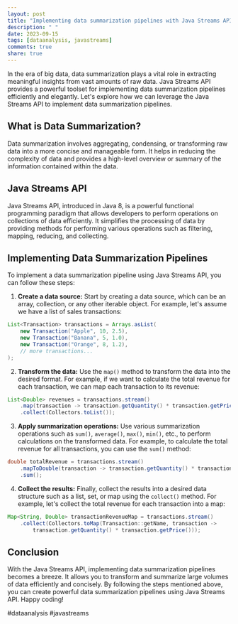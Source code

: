 ```yaml
---
layout: post
title: "Implementing data summarization pipelines with Java Streams API"
description: " "
date: 2023-09-15
tags: [dataanalysis, javastreams]
comments: true
share: true
---
```


In the era of big data, data summarization plays a vital role in extracting meaningful insights from vast amounts of raw data. Java Streams API provides a powerful toolset for implementing data summarization pipelines efficiently and elegantly. Let's explore how we can leverage the Java Streams API to implement data summarization pipelines.

## What is Data Summarization?

Data summarization involves aggregating, condensing, or transforming raw data into a more concise and manageable form. It helps in reducing the complexity of data and provides a high-level overview or summary of the information contained within the data.

## Java Streams API

Java Streams API, introduced in Java 8, is a powerful functional programming paradigm that allows developers to perform operations on collections of data efficiently. It simplifies the processing of data by providing methods for performing various operations such as filtering, mapping, reducing, and collecting.

## Implementing Data Summarization Pipelines

To implement a data summarization pipeline using Java Streams API, you can follow these steps:

1. **Create a data source:** Start by creating a data source, which can be an array, collection, or any other iterable object. For example, let's assume we have a list of sales transactions:

```java
List<Transaction> transactions = Arrays.asList(
    new Transaction("Apple", 10, 2.5),
    new Transaction("Banana", 5, 1.0),
    new Transaction("Orange", 8, 1.2),
    // more transactions...
);
```

2. **Transform the data:** Use the `map()` method to transform the data into the desired format. For example, if we want to calculate the total revenue for each transaction, we can map each transaction to its revenue:

```java
List<Double> revenues = transactions.stream()
    .map(transaction -> transaction.getQuantity() * transaction.getPrice())
    .collect(Collectors.toList());
```

3. **Apply summarization operations:** Use various summarization operations such as `sum()`, `average()`, `max()`, `min()`, etc., to perform calculations on the transformed data. For example, to calculate the total revenue for all transactions, you can use the `sum()` method:

```java
double totalRevenue = transactions.stream()
    .mapToDouble(transaction -> transaction.getQuantity() * transaction.getPrice())
    .sum();
```

4. **Collect the results:** Finally, collect the results into a desired data structure such as a list, set, or map using the `collect()` method. For example, let's collect the total revenue for each transaction into a map:

```java
Map<String, Double> transactionRevenueMap = transactions.stream()
    .collect(Collectors.toMap(Transaction::getName, transaction ->
        transaction.getQuantity() * transaction.getPrice()));

```

## Conclusion

With the Java Streams API, implementing data summarization pipelines becomes a breeze. It allows you to transform and summarize large volumes of data efficiently and concisely. By following the steps mentioned above, you can create powerful data summarization pipelines using Java Streams API. Happy coding!

#dataanalysis #javastreams